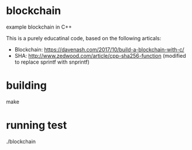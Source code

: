 # blockchain
example blockchain in C++

This is a purely educatinal code, based on the following articals:
- Blockchain: https://davenash.com/2017/10/build-a-blockchain-with-c/
- SHA: http://www.zedwood.com/article/cpp-sha256-function
  (modified to replace sprintf with snprintf)

# building
make 

# running test
./blockchain

